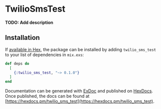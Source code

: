 # TwilioSmsTest

**TODO: Add description**

## Installation

If [available in Hex](https://hex.pm/docs/publish), the package can be installed
by adding `twilio_sms_test` to your list of dependencies in `mix.exs`:

```elixir
def deps do
  [
    {:twilio_sms_test, "~> 0.1.0"}
  ]
end
```

Documentation can be generated with [ExDoc](https://github.com/elixir-lang/ex_doc)
and published on [HexDocs](https://hexdocs.pm). Once published, the docs can
be found at [https://hexdocs.pm/twilio_sms_test](https://hexdocs.pm/twilio_sms_test).

